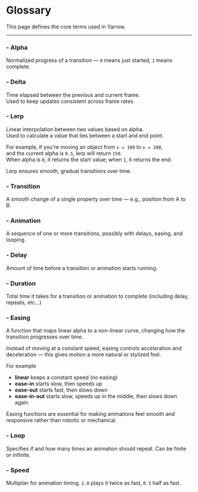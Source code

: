 # Glossary

This page defines the core terms used in Yarrow.  

---

### - Alpha  
Normalized progress of a transition — `0` means just started, `1` means complete.

### - Delta  
Time elapsed between the previous and current frame.  
Used to keep updates consistent across frame rates.

### - Lerp  
Linear interpolation between two values based on alpha.  
Used to calculate a value that lies between a start and end point.

For example, if you're moving an object from `x = 100` to `x = 200`,  
and the current alpha is `0.5`, lerp will return `150`.  
When alpha is `0`, it returns the start value; when `1`, it returns the end.

Lerp ensures smooth, gradual transitions over time.

### - Transition  
A smooth change of a single property over time — e.g., position from A to B.

### - Animation  
A sequence of one or more transitions, possibly with delays, easing, and looping.

### - Delay  
Amount of time before a transition or animation starts running.

### - Duration  
Total time it takes for a transition or animation to complete (including delay, repeats, etc...) 

### - Easing  
A function that maps linear alpha to a non-linear curve, changing how the transition progresses over time.

Instead of moving at a constant speed, easing controls acceleration and deceleration — this gives motion a more natural or stylized feel.

For example
- **linear** keeps a constant speed (no easing)
- **ease-in** starts slow, then speeds up  
- **ease-out** starts fast, then slows down  
- **ease-in-out** starts slow, speeds up in the middle, then slows down again  

Easing functions are essential for making animations feel smooth and responsive rather than robotic or mechanical.

### - Loop  
Specifies if and how many times an animation should repeat. Can be finite or infinite.

### - Speed  
Multiplier for animation timing. `2.0` plays it twice as fast, `0.5` half as fast.
